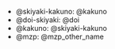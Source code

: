  * @skiyaki-kakuno: @kakuno
 * @doi-skiyaki: @doi
 * @kakuno: @skiyaki-kakuno
 * @mzp: @mzp_other_name

